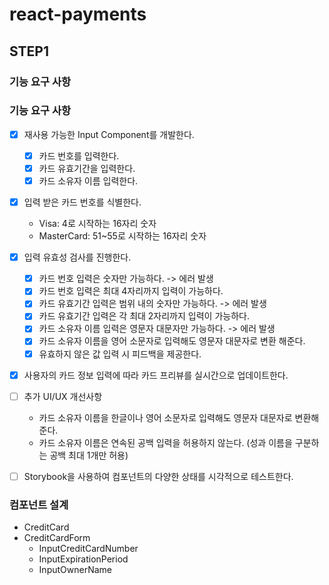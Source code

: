 # react-payments

## STEP1

### 기능 요구 사항

### 기능 요구 사항

- [x] 재사용 가능한 Input Component를 개발한다.

  - [x] 카드 번호를 입력한다.
  - [x] 카드 유효기간을 입력한다.
  - [x] 카드 소유자 이름 입력한다.

- [x] 입력 받은 카드 번호를 식별한다.

  - Visa: 4로 시작하는 16자리 숫자
  - MasterCard: 51~55로 시작하는 16자리 숫자

- [x] 입력 유효성 검사를 진행한다.

  - [x] 카드 번호 입력은 숫자만 가능하다. -> 에러 발생
  - [x] 카드 번호 입력은 최대 4자리까지 입력이 가능하다.
  - [x] 카드 유효기간 입력은 범위 내의 숫자만 가능하다. -> 에러 발생
  - [x] 카드 유효기간 입력은 각 최대 2자리까지 입력이 가능하다.
  - [x] 카드 소유자 이름 입력은 영문자 대문자만 가능하다. -> 에러 발생
  - [x] 카드 소유자 이름을 영어 소문자로 입력해도 영문자 대문자로 변환 해준다.
  - [x] 유효하지 않은 값 입력 시 피드백을 제공한다.

- [x] 사용자의 카드 정보 입력에 따라 카드 프리뷰를 실시간으로 업데이트한다.

- [ ] 추가 UI/UX 개선사항

  - 카드 소유자 이름을 한글이나 영어 소문자로 입력해도 영문자 대문자로 변환해준다.
  - 카드 소유자 이름은 연속된 공백 입력을 허용하지 않는다. (성과 이름을 구분하는 공백 최대 1개만 허용)

- [ ] Storybook을 사용하여 컴포넌트의 다양한 상태를 시각적으로 테스트한다.

### 컴포넌트 설계

- CreditCard
- CreditCardForm
  - InputCreditCardNumber
  - InputExpirationPeriod
  - InputOwnerName
